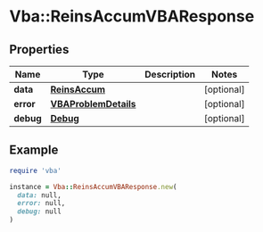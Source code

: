 # Vba::ReinsAccumVBAResponse

## Properties

| Name | Type | Description | Notes |
| ---- | ---- | ----------- | ----- |
| **data** | [**ReinsAccum**](ReinsAccum.md) |  | [optional] |
| **error** | [**VBAProblemDetails**](VBAProblemDetails.md) |  | [optional] |
| **debug** | [**Debug**](Debug.md) |  | [optional] |

## Example

```ruby
require 'vba'

instance = Vba::ReinsAccumVBAResponse.new(
  data: null,
  error: null,
  debug: null
)
```

